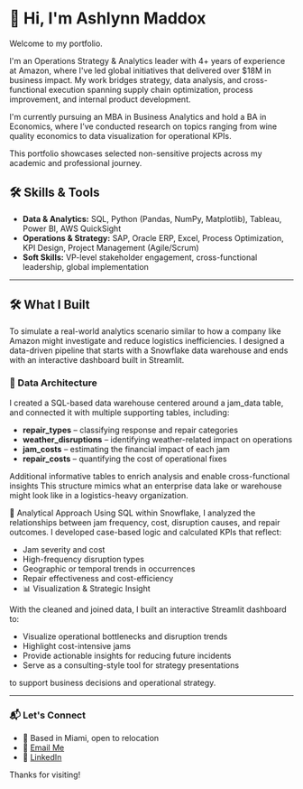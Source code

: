 # 👋 Hi, I'm Ashlynn Maddox

Welcome to my portfolio.

I'm an Operations Strategy & Analytics leader with 4+ years of experience at Amazon, where I've led global initiatives that delivered over $18M in business impact. My work bridges strategy, data analysis, and cross-functional execution spanning supply chain optimization, process improvement, and internal product development.

I'm currently pursuing an MBA in Business Analytics and hold a BA in Economics, where I’ve conducted research on topics ranging from wine quality economics to data visualization for operational KPIs.

This portfolio showcases selected non-sensitive projects across my academic and professional journey.


## 🛠️ Skills & Tools

- **Data & Analytics:** SQL, Python (Pandas, NumPy, Matplotlib), Tableau, Power BI, AWS QuickSight
- **Operations & Strategy:** SAP, Oracle ERP, Excel, Process Optimization, KPI Design, Project Management (Agile/Scrum)
- **Soft Skills:** VP-level stakeholder engagement, cross-functional leadership, global implementation

---

## 🛠️ What I Built

To simulate a real-world analytics scenario similar to how a company like Amazon might investigate and reduce logistics inefficiencies. I designed a data-driven pipeline that starts with a Snowflake data warehouse and ends with an interactive dashboard built in Streamlit.

### 🔗 Data Architecture
I created a SQL-based data warehouse centered around a jam_data table, and connected it with multiple supporting tables, including:

- **repair_types** – classifying response and repair categories
- **weather_disruptions** – identifying weather-related impact on operations
- **jam_costs** – estimating the financial impact of each jam
- **repair_costs** – quantifying the cost of operational fixes


Additional informative tables to enrich analysis and enable cross-functional insights
This structure mimics what an enterprise data lake or warehouse might look like in a logistics-heavy organization.

🧠 Analytical Approach
Using SQL within Snowflake, I analyzed the relationships between jam frequency, cost, disruption causes, and repair outcomes. I developed case-based logic and calculated KPIs that reflect:

- Jam severity and cost
- High-frequency disruption types
- Geographic or temporal trends in occurrences
- Repair effectiveness and cost-efficiency
- 📊 Visualization & Strategic Insight

With the cleaned and joined data, I built an interactive Streamlit dashboard to:

- Visualize operational bottlenecks and disruption trends
- Highlight cost-intensive jams
- Provide actionable insights for reducing future incidents
- Serve as a consulting-style tool for strategy presentations

 to support business decisions and operational strategy.

---

### 📬 Let's Connect

- 📍 Based in Miami, open to relocation  
- 📧 [Email Me](mailto:maddoas@proton.me)  
- 💼 [LinkedIn](https://www.linkedin.com/in/ashlynnmaddox)

Thanks for visiting!
